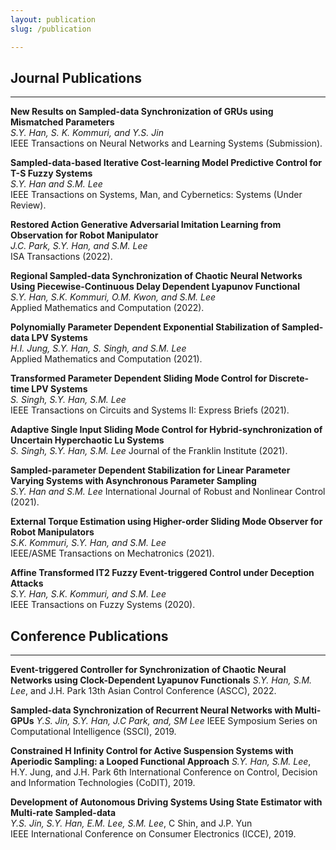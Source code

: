 ```yaml
---
layout: publication
slug: /publication

---
```


## Journal Publications
___
**New Results on Sampled-data Synchronization of GRUs using Mismatched Parameters**  
*S.Y. Han, S. K. Kommuri, and Y.S. Jin*    
IEEE Transactions on Neural Networks and Learning Systems (Submission).

**Sampled-data-based Iterative Cost-learning Model Predictive Control for T-S Fuzzy Systems**  
*S.Y. Han and S.M. Lee*    
IEEE Transactions on Systems, Man, and Cybernetics: Systems (Under Review).

**Restored Action Generative Adversarial Imitation Learning from Observation for Robot Manipulator**  
*J.C. Park, S.Y. Han, and S.M. Lee*  
ISA Transactions (2022).

**Regional Sampled-data Synchronization of Chaotic Neural Networks Using Piecewise-Continuous Delay Dependent Lyapunov Functional**  
*S.Y. Han, S.K. Kommuri, O.M. Kwon, and S.M. Lee*  
Applied Mathematics and Computation (2022).

**Polynomially Parameter Dependent Exponential Stabilization of Sampled-data LPV Systems**  
*H.I. Jung, S.Y. Han, S. Singh, and S.M. Lee*  
Applied Mathematics and Computation (2021).

**Transformed Parameter Dependent Sliding Mode Control for Discrete-time LPV Systems**  
*S. Singh, S.Y. Han, S.M. Lee*    
IEEE Transactions on Circuits and Systems II: Express Briefs (2021).

**Adaptive Single Input Sliding Mode Control for Hybrid-synchronization of Uncertain Hyperchaotic Lu Systems**  
*S. Singh, S.Y. Han, S.M. Lee*
Journal of the Franklin Institute (2021).

**Sampled-parameter Dependent Stabilization for Linear Parameter Varying Systems with Asynchronous Parameter Sampling**  
*S.Y. Han and S.M. Lee*
International Journal of Robust and Nonlinear Control (2021).

**External Torque Estimation using Higher-order Sliding Mode Observer for Robot Manipulators**  
*S.K. Kommuri, S.Y. Han, and S.M. Lee*   
IEEE/ASME Transactions on Mechatronics (2021).

**Affine Transformed IT2 Fuzzy Event-triggered Control under Deception Attacks**  
*S.Y. Han, S.K. Kommuri, and S.M. Lee*   
IEEE Transactions on Fuzzy Systems (2020). 

## Conference Publications
___
**Event-triggered Controller for Synchronization of Chaotic Neural Networks using Clock-Dependent Lyapunov Functionals**
*S.Y. Han, S.M. Lee*, and J.H. Park
13th Asian Control Conference (ASCC), 2022.

**Sampled-data Synchronization of Recurrent Neural Networks with Multi-GPUs**
*Y.S. Jin, S.Y. Han, J.C Park, and, SM Lee*
IEEE Symposium Series on Computational Intelligence (SSCI), 2019.

**Constrained H Infinity Control for Active Suspension Systems with Aperiodic Sampling: a Looped Functional Approach**
*S.Y. Han, S.M. Lee*, H.Y. Jung, and J.H. Park
6th International Conference on Control, Decision and Information Technologies (CoDIT), 2019.

**Development of Autonomous Driving Systems Using State Estimator with Multi-rate Sampled-data**  
*Y.S. Jin, S.Y. Han, E.M. Lee, S.M. Lee*, C Shin, and J.P. Yun  
IEEE International Conference on Consumer Electronics (ICCE), 2019.

<br />
<br />
